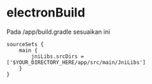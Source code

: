 # electronBuild

Pada /app/build.gradle sesuaikan ini

    sourceSets {
        main {
            jniLibs.srcDirs = ['$YOUR_DIRECTORY_HERE/app/src/main/JniLibs']
        }
    }
